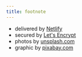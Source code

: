 ```yaml
---
title: footnote
---
```


* delivered by [Netlify](https://www.netlify.com/)
* secured by [Let's Encrypt](https://letsencrypt.org/)
* photos by [unsplash.com](https://unsplash.com)
* graphic by [pixabay.com](https://pixabay.com)
